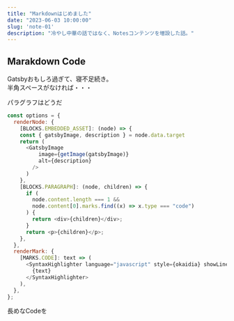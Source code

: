 ```yaml
---
title: "Markdownはじめました"
date: "2023-06-03 10:00:00"
slug: 'note-01'
description: "冷やし中華の話ではなく、Notesコンテンツを増設した話。"
---
```


## Marakdown Code

Gatsbyおもしろ過ぎて、寝不足続き。<br>
半角スペースがなければ・・・

パラグラフはどうだ


```javascript:title=BlogPostTemplate.js
const options = {
  renderNode: {
    [BLOCKS.EMBEDDED_ASSET]: (node) => {
    const { gatsbyImage, description } = node.data.target
    return (
      <GatsbyImage
          image={getImage(gatsbyImage)}
          alt={description}
        />
      )
    },
    [BLOCKS.PARAGRAPH]: (node, children) => {
      if (
        node.content.length === 1 &&
        node.content[0].marks.find((x) => x.type === "code")
      ) {
        return <div>{children}</div>;
      }
      return <p>{children}</p>;
    },
  },
  renderMark: {
    [MARKS.CODE]: text => (
      <SyntaxHighlighter language="javascript" style={okaidia} showLineNumbers>
        {text}
      </SyntaxHighlighter>
    ),
  },
};
```

長めなCodeを

